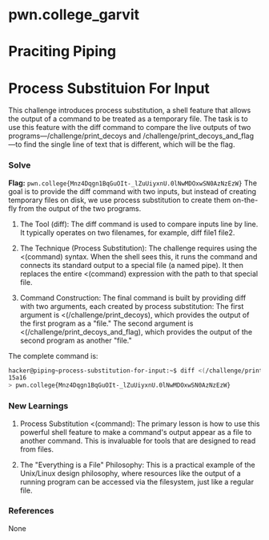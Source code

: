 # pwn.college_garvit
# Praciting Piping

# Process Substituion For Input
This challenge introduces process substitution, a shell feature that allows the output of a command to be treated as a temporary file. The task is to use this feature with the diff command to compare the live outputs of two programs—/challenge/print_decoys and /challenge/print_decoys_and_flag—to find the single line of text that is different, which will be the flag.

### Solve
**Flag:** `pwn.college{Mnz4Dqgn1BqGuOIt-_lZuUiyxnU.0lNwMDOxwSN0AzNzEzW}`
The goal is to provide the diff command with two inputs, but instead of creating temporary files on disk, we use process substitution to create them on-the-fly from the output of the two programs.

1. The Tool (diff): The diff command is used to compare inputs line by line. It typically operates on two filenames, for example, diff file1 file2.

2. The Technique (Process Substitution): The challenge requires using the <(command) syntax. When the shell sees this, it runs the command and connects its standard output to a special file (a named pipe). It then replaces the entire <(command) expression with the path to that special file.

3. Command Construction: The final command is built by providing diff with two arguments, each created by process substitution:
The first argument is <(/challenge/print_decoys), which provides the output of the first program as a "file."
The second argument is <(/challenge/print_decoys_and_flag), which provides the output of the second program as another "file."

The complete command is:
```bash
hacker@piping~process-substitution-for-input:~$ diff <(/challenge/print_decoys) <(/challenge/print_decoys_and_flag)
15a16
> pwn.college{Mnz4Dqgn1BqGuOIt-_lZuUiyxnU.0lNwMDOxwSN0AzNzEzW}
```
    
### New Learnings
1. Process Substitution <(command): The primary lesson is how to use this powerful shell feature to make a command's output appear as a file to another command. This is invaluable for tools that are designed to read from files.

2. The "Everything is a File" Philosophy: This is a practical example of the Unix/Linux design philosophy, where resources like the output of a running program can be accessed via the filesystem, just like a regular file.

### References 
None